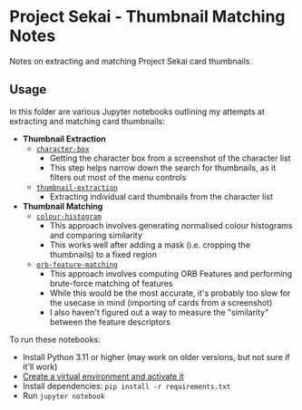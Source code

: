 # Project Sekai - Thumbnail Matching Notes

Notes on extracting and matching Project Sekai card thumbnails. 

## Usage

In this folder are various Jupyter notebooks outlining my attempts at extracting and matching card thumbnails:

- **Thumbnail Extraction**
  - [`character-box`](.\character-box.ipynb)
    - Getting the character box from a screenshot of the character list
    - This step helps narrow down the search for thumbnails, as it filters out most of the menu controls
  - [`thumbnail-extraction`](.\thumbnail-extraction.ipynb)
    - Extracting individual card thumbnails from the character list
- **Thumbnail Matching**
  - [`colour-histogram`](.\colour-histogram.ipynb)
    - This approach involves generating normalised colour histograms and comparing similarity
    - This works well after adding a mask (i.e. cropping the thumbnails) to a fixed region
  - [`orb-feature-matching`](.\orb-feature-matching.ipynb)
    - This approach involves computing ORB Features and performing brute-force matching of features
    - While this would be the most accurate, it's probably too slow for the usecase in mind (importing of cards from a screenshot)
    - I also haven't figured out a way to measure the "similarity" between the feature descriptors

To run these notebooks:

- Install Python 3.11 or higher (may work on older versions, but not sure if it'll work)
- [Create a virtual environment and activate it](https://packaging.python.org/en/latest/guides/installing-using-pip-and-virtual-environments/#creating-a-virtual-environment)
- Install dependencies: `pip install -r requirements.txt`
- Run `jupyter notebook`
